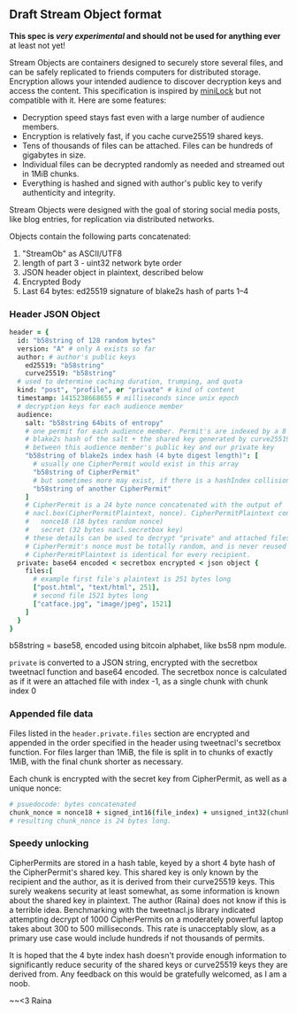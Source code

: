 ## Draft Stream Object format

**This spec is *very experimental* and should not be used for anything ever**
at least not yet!

Stream Objects are containers designed to securely store several files, and
can be safely replicated to friends computers for distributed storage.
Encryption allows your intended audience to discover decryption keys and
access the content. This specification is inspired by
[miniLock](https://minilock.io/) but not compatible with it. Here are some
features:

  * Decryption speed stays fast even with a large number of audience members.
  * Encryption is relatively fast, if you cache curve25519 shared keys.
  * Tens of thousands of files can be attached. Files can be hundreds of
    gigabytes in size.
  * Individual files can be decrypted randomly as needed and streamed out in
    1MiB chunks.
  * Everything is hashed and signed with author's public key to verify
    authenticity and integrity.

Stream Objects were designed with the goal of storing social media posts,
like blog entries, for replication via distributed networks.

Objects contain the following parts concatenated:

1. "StreamOb" as ASCII/UTF8
2. length of part 3 - uint32 network byte order
3. JSON header object in plaintext, described below
4. Encrypted Body
5. Last 64 bytes: ed25519 signature of blake2s hash of parts 1–4

### Header JSON Object

```coffeescript
header = {
  id: "b58string of 128 random bytes"
  version: "A" # only A exists so far
  author: # author's public keys
    ed25519: "b58string"
    curve25519: "b58string"
  # used to determine caching duration, trumping, and quota  
  kind: "post", "profile", or "private" # kind of content
  timestamp: 1415238668655 # milliseconds since unix epoch
  # decryption keys for each audience member
  audience:
    salt: "b58string 64bits of entropy"
    # one permit for each audience member. Permit's are indexed by a 8 byte
    # blake2s hash of the salt + the shared key generated by curve25519
    # between this audience member's public key and our private key
    "b58string of blake2s index hash (4 byte digest length)": [
      # usually one CipherPermit would exist in this array
      "b58string of CipherPermit"
      # but sometimes more may exist, if there is a hashIndex collision
      "b58string of another CipherPermit"
    ]
    # CipherPermit is a 24 byte nonce concatenated with the output of
    # nacl.box(CipherPermitPlaintext, nonce). CipherPermitPlaintext contains:
    #   nonce18 (18 bytes random nonce)
    #   secret (32 bytes nacl.secretbox key)
    # these details can be used to decrypt "private" and attached files
    # CipherPermit's nonce must be totally random, and is never reused
    # CipherPermitPlaintext is identical for every recipient.
  private: base64 encoded < secretbox encrypted < json object {
    files:[
      # example first file's plaintext is 251 bytes long
      ["post.html", "text/html", 251],
      # second file 1521 bytes long
      ["catface.jpg", "image/jpeg", 1521]
    ]
  }
}
```

b58string = base58, encoded using bitcoin alphabet, like bs58 npm module.

`private` is converted to a JSON string, encrypted with the secretbox tweetnacl
function and base64 encoded. The secretbox nonce is calculated as if it were
an attached file with index -1, as a single chunk with chunk index 0

### Appended file data

Files listed in the `header.private.files` section are encrypted and appended
in the order specified in the header using tweetnacl's secretbox function. For
files larger than 1MiB, the file is split in to chunks of exactly 1MiB, with
the final chunk shorter as necessary.

Each chunk is encrypted with the secret key from CipherPermit, as well as a
unique nonce:

```coffeescript
# psuedocode: bytes concatenated
chunk_nonce = nonce18 + signed_int16(file_index) + unsigned_int32(chunk_index)
# resulting chunk_nonce is 24 bytes long.
```


### Speedy unlocking

CipherPermits are stored in a hash table, keyed by a short 4 byte hash of
the CipherPermit's shared key. This shared key is only known by the recipient
and the author, as it is derived from their curve25519 keys. This surely
weakens security at least somewhat, as some information is known about the
shared key in plaintext. The author (Raina) does not know if this is a terrible
idea. Benchmarking with the tweetnacl.js library indicated attempting decrypt
of 1000 CipherPermits on a moderately powerful laptop takes about 300 to 500
milliseconds. This rate is unacceptably slow, as a primary use case would
include hundreds if not thousands of permits.

It is hoped that the 4 byte index hash doesn't provide enough information to
significantly reduce security of the shared keys or curve25519 keys they are
derived from. Any feedback on this would be gratefully welcomed, as I am a noob.

 ~~<3 Raina
